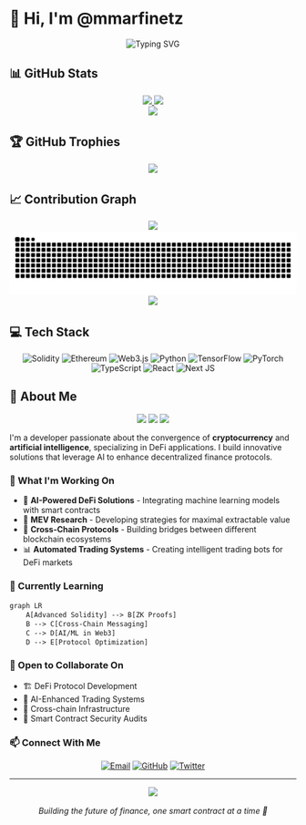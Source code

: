 # 👋 Hi, I'm @mmarfinetz

<div align="center">
  <img src="https://readme-typing-svg.herokuapp.com?font=Fira+Code&pause=1000&color=2E86AB&center=true&vCenter=true&width=435&lines=DeFi+%26+AI+Developer;Web3+Enthusiast;Building+at+the+Intersection" alt="Typing SVG" />
</div>

## 📊 GitHub Stats

<div align="center">
  <a href="https://github.com/mmarfinetz">
    <img height="180em" src="https://github-readme-stats.vercel.app/api?username=mmarfinetz&show_icons=true&theme=tokyonight&include_all_commits=true&count_private=true&hide_border=true&bg_color=0D1117&text_color=c9d1d9&title_color=58a6ff&icon_color=58a6ff"/>
    <img height="180em" src="https://github-readme-stats.vercel.app/api/top-langs/?username=mmarfinetz&layout=compact&langs_count=8&theme=tokyonight&hide_border=true&bg_color=0D1117&text_color=c9d1d9&title_color=58a6ff"/>
  </a>
</div>

<div align="center">
  <img src="https://github-readme-streak-stats.herokuapp.com/?user=mmarfinetz&theme=tokyonight&hide_border=true&background=0D1117&stroke=58a6ff&ring=58a6ff&fire=58a6ff&currStreakLabel=58a6ff" />
</div>

## 🏆 GitHub Trophies

<div align="center">
  <img src="https://github-profile-trophy.vercel.app/?username=mmarfinetz&theme=tokyonight&no-frame=true&no-bg=true&column=7&margin-w=4&margin-h=4" />
</div>

## 📈 Contribution Graph

<div align="center">
  
  <!-- Option 1: Enhanced Activity Graph with Custom Theme -->
  <img src="https://github-readme-activity-graph.vercel.app/graph?username=mmarfinetz&theme=tokyo-night&hide_border=true&bg_color=0D1117&color=58a6ff&line=58a6ff&point=58a6ff&area=true&area_color=1f6feb" />
  
  <!-- Option 2: 3D Contribution Calendar -->
  <picture>
    <source media="(prefers-color-scheme: dark)" srcset="https://raw.githubusercontent.com/mmarfinetz/mmarfinetz/output/github-contribution-grid-snake-dark.svg">
    <source media="(prefers-color-scheme: light)" srcset="https://raw.githubusercontent.com/mmarfinetz/mmarfinetz/output/github-contribution-grid-snake.svg">
    <img alt="github contribution grid snake animation" src="https://raw.githubusercontent.com/mmarfinetz/mmarfinetz/output/github-contribution-grid-snake.svg">
  </picture>
  
</div>

<!-- Alternative: Isometric Contribution Calendar -->
<div align="center">
  <a href="https://github.com/mmarfinetz">
    <img src="https://github-readme-stats.vercel.app/api/wakatime?username=mmarfinetz&theme=tokyonight&hide_border=true&bg_color=0D1117&text_color=c9d1d9&title_color=58a6ff" />
  </a>
</div>

## 💻 Tech Stack

<div align="center">
  
  ![Solidity](https://img.shields.io/badge/Solidity-%23363636.svg?style=for-the-badge&logo=solidity&logoColor=white)
  ![Ethereum](https://img.shields.io/badge/Ethereum-3C3C3D?style=for-the-badge&logo=Ethereum&logoColor=white)
  ![Web3.js](https://img.shields.io/badge/web3.js-F16822?style=for-the-badge&logo=web3.js&logoColor=white)
  ![Python](https://img.shields.io/badge/python-3670A0?style=for-the-badge&logo=python&logoColor=ffdd54)
  ![TensorFlow](https://img.shields.io/badge/TensorFlow-%23FF6F00.svg?style=for-the-badge&logo=TensorFlow&logoColor=white)
  ![PyTorch](https://img.shields.io/badge/PyTorch-%23EE4C2C.svg?style=for-the-badge&logo=PyTorch&logoColor=white)
  ![TypeScript](https://img.shields.io/badge/typescript-%23007ACC.svg?style=for-the-badge&logo=typescript&logoColor=white)
  ![React](https://img.shields.io/badge/react-%2320232a.svg?style=for-the-badge&logo=react&logoColor=%2361DAFB)
  ![Next JS](https://img.shields.io/badge/Next-black?style=for-the-badge&logo=next.js&logoColor=white)
  
</div>

## 🚀 About Me

<div align="center">
  <img src="https://img.shields.io/badge/Focus-DeFi%20%26%20AI-blue?style=for-the-badge" />
  <img src="https://img.shields.io/badge/Building-Web3%20Solutions-green?style=for-the-badge" />
  <img src="https://img.shields.io/badge/Exploring-MEV%20Strategies-red?style=for-the-badge" />
</div>

I'm a developer passionate about the convergence of **cryptocurrency** and **artificial intelligence**, specializing in DeFi applications. I build innovative solutions that leverage AI to enhance decentralized finance protocols.

### 👀 What I'm Working On

- 🤖 **AI-Powered DeFi Solutions** - Integrating machine learning models with smart contracts
- 💎 **MEV Research** - Developing strategies for maximal extractable value
- 🔗 **Cross-Chain Protocols** - Building bridges between different blockchain ecosystems
- 📊 **Automated Trading Systems** - Creating intelligent trading bots for DeFi markets

### 🌱 Currently Learning

```mermaid
graph LR
    A[Advanced Solidity] --> B[ZK Proofs]
    B --> C[Cross-Chain Messaging]
    C --> D[AI/ML in Web3]
    D --> E[Protocol Optimization]
```

### 🤝 Open to Collaborate On

- 🏗️ DeFi Protocol Development
- 🧠 AI-Enhanced Trading Systems
- 🌉 Cross-chain Infrastructure
- 🔐 Smart Contract Security Audits

### 📫 Connect With Me

<div align="center">
  
  [![Email](https://img.shields.io/badge/Email-mitchmarfinetz%40gmail.com-D14836?style=for-the-badge&logo=gmail&logoColor=white)](mailto:mitchmarfinetz@gmail.com)
  [![GitHub](https://img.shields.io/badge/GitHub-mmarfinetz-181717?style=for-the-badge&logo=github&logoColor=white)](https://github.com/mmarfinetz)
  [![Twitter](https://img.shields.io/badge/Twitter-@mmarfinetz-1DA1F2?style=for-the-badge&logo=twitter&logoColor=white)](https://twitter.com/mmarfinetz)
  
</div>

---

<div align="center">
  <img src="https://komarev.com/ghpvc/?username=mmarfinetz&style=for-the-badge&color=58a6ff" />
  
  <br/>
  
  <i>Building the future of finance, one smart contract at a time 🚀</i>
</div>

<!-- GitHub Activity Graph Action Configuration -->
<!-- Add this to your .github/workflows/main.yml file to generate the snake animation:

name: Generate Snake

on:
  schedule:
    - cron: "0 */12 * * *"
  workflow_dispatch:
  push:
    branches:
    - main

jobs:
  generate:
    runs-on: ubuntu-latest
    timeout-minutes: 10
    
    steps:
      - name: generate github-contribution-grid-snake.svg
        uses: Platane/snk/svg-only@v3
        with:
          github_user_name: ${{ github.repository_owner }}
          outputs: |
            dist/github-contribution-grid-snake.svg
            dist/github-contribution-grid-snake-dark.svg?palette=github-dark
            
      - name: push github-contribution-grid-snake.svg to the output branch
        uses: crazy-max/ghaction-github-pages@v3.1.0
        with:
          target_branch: output
          build_dir: dist
        env:
          GITHUB_TOKEN: ${{ secrets.GITHUB_TOKEN }}

-->
